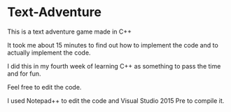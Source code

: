 # Text-Adventure

This is a text adventure game made in C++

It took me about 15 minutes to find out how to implement the code and to actually implement the code.

I did this in my fourth week of learning C++ as something to pass the time and for fun.

Feel free to edit the code.

I used Notepad++ to edit the code and Visual Studio 2015 Pre to compile it.
